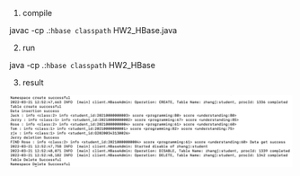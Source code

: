 1. compile

javac -cp .:`hbase classpath` HW2_HBase.java

2. run

java -cp .:`hbase classpath` HW2_HBase

3. result

![image info](out.png)
